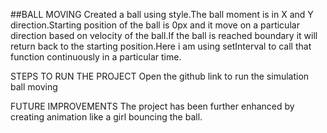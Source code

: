 ##BALL MOVING
Created a ball using style.The ball moment is in X and Y direction.Starting position of the ball is 0px and it move on  a particular direction based on velocity of the ball.If the ball is reached boundary it will return back to the starting position.Here i am using setInterval to call that function continuously in a particular time.

STEPS TO RUN THE PROJECT
Open the github link to run the simulation ball moving

FUTURE IMPROVEMENTS
The project has been further enhanced by creating animation like a girl bouncing the ball.
